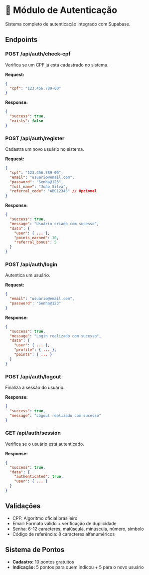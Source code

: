 # 🔐 Módulo de Autenticação

Sistema completo de autenticação integrado com Supabase.

## Endpoints

### POST /api/auth/check-cpf
Verifica se um CPF já está cadastrado no sistema.

**Request:**
```json
{
  "cpf": "123.456.789-00"
}
```

**Response:**
```json
{
  "success": true,
  "exists": false
}
```

### POST /api/auth/register
Cadastra um novo usuário no sistema.

**Request:**
```json
{
  "cpf": "123.456.789-00",
  "email": "usuario@email.com",
  "password": "Senha@123",
  "full_name": "João Silva",
  "referral_code": "ABC12345" // Opcional
}
```

**Response:**
```json
{
  "success": true,
  "message": "Usuário criado com sucesso",
  "data": {
    "user": { ... },
    "points_earned": 10,
    "referral_bonus": 5
  }
}
```

### POST /api/auth/login
Autentica um usuário.

**Request:**
```json
{
  "email": "usuario@email.com",
  "password": "Senha@123"
}
```

**Response:**
```json
{
  "success": true,
  "message": "Login realizado com sucesso",
  "data": {
    "user": { ... },
    "profile": { ... },
    "points": { ... }
  }
}
```

### POST /api/auth/logout
Finaliza a sessão do usuário.

**Response:**
```json
{
  "success": true,
  "message": "Logout realizado com sucesso"
}
```

### GET /api/auth/session
Verifica se o usuário está autenticado.

**Response:**
```json
{
  "success": true,
  "data": {
    "authenticated": true,
    "user": { ... }
  }
}
```

## Validações

- CPF: Algoritmo oficial brasileiro
- Email: Formato válido + verificação de duplicidade
- Senha: 6-12 caracteres, maiúscula, minúscula, número, símbolo
- Código de referência: 8 caracteres alfanuméricos

## Sistema de Pontos

- **Cadastro:** 10 pontos gratuitos
- **Indicação:** 5 pontos para quem indicou + 5 para o novo usuário
